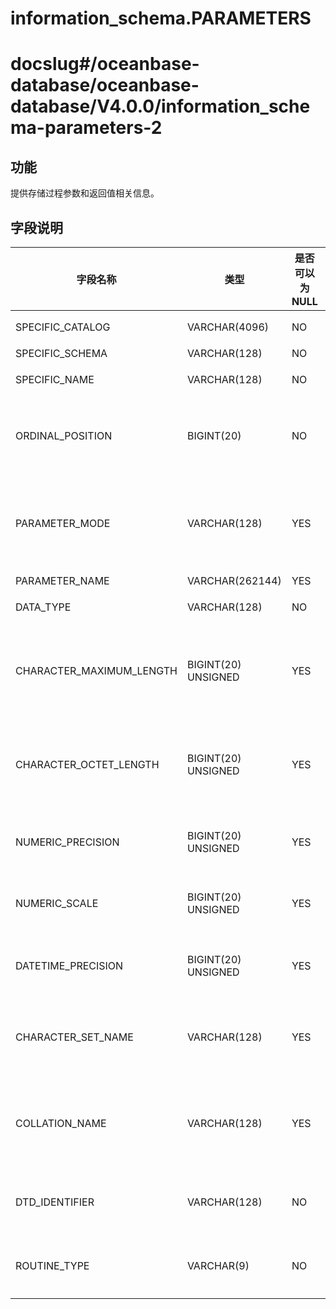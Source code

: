 information_schema.PARAMETERS
==================================================

# docslug#/oceanbase-database/oceanbase-database/V4.0.0/information_schema-parameters-2

功能
-----------

提供存储过程参数和返回值相关信息。

字段说明
-------------

|         **字段名称**         |        **类型**        | **是否可以为 NULL** |                                                                                                    **描述**                                                                                                     |
|--------------------------|----------------------|----------------|---------------------------------------------------------------------------------------------------------------------------------------------------------------------------------------------------------------|
| SPECIFIC_CATALOG         | VARCHAR(4096)        | NO             | 固定值（def）                                                                                                                                                                                                      |
| SPECIFIC_SCHEMA          | VARCHAR(128)         | NO             | 数据库名                                                                                                                                                                                                          |
| SPECIFIC_NAME            | VARCHAR(128)         | NO             | 存储过程名                                                                                                                                                                                                         |
| ORDINAL_POSITION         | BIGINT(20)           | NO             | 参数位置（对于函数的返回值该值是 0）                                                                                                                                                                                           |
| PARAMETER_MODE           | VARCHAR(128)         | YES            | 参数类型： <li> IN   <li> OUT   <li> INOUT   <li> NULL    |
| PARAMETER_NAME           | VARCHAR(262144)      | YES            | 参数名                                                                                                                                                                                                           |
| DATA_TYPE                | VARCHAR(128)         | NO             | 参数数据类型                                                                                                                                                                                                        |
| CHARACTER_MAXIMUM_LENGTH | BIGINT(20)  UNSIGNED | YES            | 对于 String 类型的参数，记录字符最大长度                                                                                                                                                                                      |
| CHARACTER_OCTET_LENGTH   | BIGINT(20)  UNSIGNED | YES            | 对于 String 类型的参数，记录字节的最大长度                                                                                                                                                                                     |
| NUMERIC_PRECISION        | BIGINT(20)  UNSIGNED | YES            | 对于数值类型的参数，记录 Precision                                                                                                                                                                                        |
| NUMERIC_SCALE            | BIGINT(20)  UNSIGNED | YES            | 对于数值类型的参数，记录 Scale                                                                                                                                                                                            |
| DATETIME_PRECISION       | BIGINT(20)  UNSIGNED | YES            | 对于日期类型，记录日期类型的精度                                                                                                                                                                                              |
| CHARACTER_SET_NAME       | VARCHAR(128)         | YES            | 对于 String 类型的参数，记录字符集                                                                                                                                                                                         |
| COLLATION_NAME           | VARCHAR(128)         | YES            | 对于 String 类型的参数，记录字符排序规则                                                                                                                                                                                      |
| DTD_IDENTIFIER           | VARCHAR(128)         | NO             | 字符形式记录数据类型的详细信息                                                                                                                                                                                               |
| ROUTINE_TYPE             | VARCHAR(9)           | NO             | 存储过程的类型（过程/函数）                                                                                                                                                                                                |
